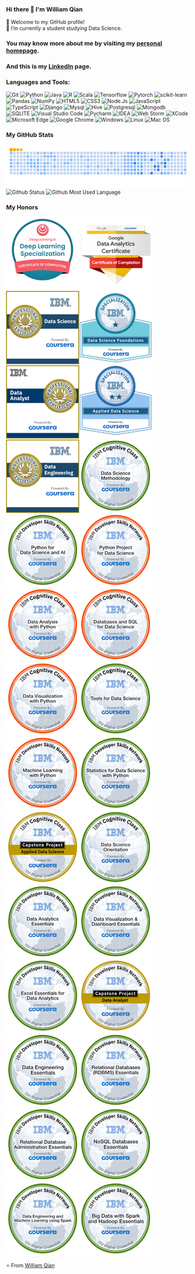 ### Hi there 👋 I'm William Qian
🎉 Welcome to my GitHub profile!  
🔭 I’m currently a student studying Data Science. 

### You may know more about me by visiting my [personal homepage](https://william-zehao-qian.me).
### And this is my [LinkedIn](https://www.linkedin.com/in/william-qian-3a97b5245/) page.

### Languages and Tools:
![Git](https://img.shields.io/badge/GIT-E44C30?style=for-the-badge&logo=git&logoColor=white)
![Python](https://img.shields.io/badge/Python-3776AB?style=for-the-badge&logo=python&logoColor=white)
![Java](https://img.shields.io/badge/Java-ED8B00?style=for-the-badge&logo=java&logoColor=white)
![R](https://img.shields.io/badge/R-276DC3?style=for-the-badge&logo=r&logoColor=white)
![Scala](https://img.shields.io/badge/Scala-DC322F?style=for-the-badge&logo=scala&logoColor=white)
![Tensorflow](https://img.shields.io/badge/TensorFlow-FF6F00?style=for-the-badge&logo=tensorflow&logoColor=white)
![Pytorch](https://img.shields.io/badge/PyTorch-%23EE4C2C.svg?style=for-the-badge&logo=PyTorch&logoColor=white)
![scikit-learn](https://img.shields.io/badge/scikit--learn-%23F7931E.svg?style=for-the-badge&logo=scikit-learn&logoColor=white)
![Pandas](https://img.shields.io/badge/pandas-%23150458.svg?style=for-the-badge&logo=pandas&logoColor=white)
![NumPy](https://img.shields.io/badge/numpy-%23013243.svg?style=for-the-badge&logo=numpy&logoColor=white)
![HTML5](https://img.shields.io/badge/HTML5-E34F26?style=for-the-badge&logo=html5&logoColor=white)
![CSS3](https://img.shields.io/badge/CSS3-1572B6?style=for-the-badge&logo=css3&logoColor=white)
![Node.Js](https://img.shields.io/badge/Node.js-43853D?style=for-the-badge&logo=node.js&logoColor=white)
![JavaScript](https://img.shields.io/badge/JavaScript-323330?style=for-the-badge&logo=javascript&logoColor=F7DF1E)
![TypeScript](https://img.shields.io/badge/TypeScript-007ACC?style=for-the-badge&logo=typescript&logoColor=white)
![Django](https://img.shields.io/badge/Django-092E20?style=for-the-badge&logo=django&logoColor=white)
![Mysql](https://img.shields.io/badge/MySQL-00000F?style=for-the-badge&logo=mysql&logoColor=white)
![Hive](https://img.shields.io/badge/hive-%2307405e.svg?style=for-the-badge&logo=hive&logoColor=white)
![Postgresql](https://img.shields.io/badge/PostgreSQL-316192?style=for-the-badge&logo=postgresql&logoColor=white)
![Mongodb](https://img.shields.io/badge/MongoDB-4EA94B?style=for-the-badge&logo=mongodb&logoColor=white)
![SQLITE](https://img.shields.io/badge/SQLite-07405E?style=for-the-badge&logo=sqlite&logoColor=white)
![Visual Studio Code](https://img.shields.io/badge/Visual_Studio_Code-0078D4?style=for-the-badge&logo=visual%20studio%20code&logoColor=white)
![Pycharm](https://img.shields.io/badge/PyCharm-000000.svg?&style=for-the-badge&logo=PyCharm&logoColor=white)
![IDEA](https://img.shields.io/badge/IntelliJ_IDEA-000000.svg?style=for-the-badge&logo=intellij-idea&logoColor=white)
![Web Storm](https://img.shields.io/badge/WebStorm-000000?style=for-the-badge&logo=WebStorm&logoColor=white)
![XCode](https://img.shields.io/badge/Xcode-007ACC?style=for-the-badge&logo=Xcode&logoColor=white)
![Microsoft Edge](https://img.shields.io/badge/Microsoft_Edge-0078D7?style=for-the-badge&logo=Microsoft-edge&logoColor=white)
![Google Chrome](https://img.shields.io/badge/Google_chrome-4285F4?style=for-the-badge&logo=Google-chrome&logoColor=white)
![Windows](https://img.shields.io/badge/Windows-0078D6?style=for-the-badge&logo=windows&logoColor=white)
![Linux](https://img.shields.io/badge/Linux-FCC624?style=for-the-badge&logo=linux&logoColor=black)
![Mac OS](https://img.shields.io/badge/mac%20os-000000?style=for-the-badge&logo=apple&logoColor=white)

<!-- ### My GitHub Contributions

![](./snakes/github-contribution-grid-snake.svg)
![](./profile-3d-contrib/profile-gitblock.svg) -->

### My GitHub Stats
<picture>
  <source media="(prefers-color-scheme: dark)" srcset="./snakes/github-snake.svg">
  <source media="(prefers-color-scheme: light)" srcset="./snakes/ocean.gif">
  <img alt="Github Snake" src="./snakes/ocean.gif">
</picture>

<picture>
  <source media="(prefers-color-scheme: dark)" srcset="https://github-readme-stats.vercel.app/api?username=dukechain2333&show_icons=true&theme=radical&count_private=true">
  <source media="(prefers-color-scheme: light)" srcset="https://github-readme-stats.vercel.app/api?username=dukechain2333&show_icons=true&count_private=true">
  <img alt="Github Status" src="https://github-readme-stats.vercel.app/api?username=dukechain2333&show_icons=true&count_private=true">
</picture>

<picture>
  <source media="(prefers-color-scheme: dark)" srcset="https://github-readme-stats.vercel.app/api/top-langs/?username=dukechain2333&theme=radical&show_icons=true&layout=compact&hide=jupyter_notebook&card_width=250&count_private=true">
  <source media="(prefers-color-scheme: light)" srcset="https://github-readme-stats.vercel.app/api/top-langs/?username=dukechain2333&show_icons=true&layout=compact&hide=jupyter_notebook&card_width=250&count_private=true">
  <img alt="Github Most Used Language" src="https://github-readme-stats.vercel.app/api/top-langs/?username=dukechain2333&show_icons=true&layout=compact&hide=jupyter_notebook&card_width=250&count_private=true">
</picture>


### My Honors
<img src="./badges/deep-learning-specialization.png" width="200px"><img src="./badges/google-data-analytics-professional-certificate.1.png" width="200px"><img src="./badges/data-science-professional-certificate-v2.png" width="200px"><img src="./badges/data-science-foundations-specialization.png" width="200px"><img src="./badges/data-analyst-professional-certificate.png" width="200px"><img src="./badges/applied-data-science-specialization.1.png" width="200px"><img src="./badges/data-engineering-professional-certificate.png" width="200px"><img src="./badges/data-science-methodology.png" width="200px"><img src="./badges/python-for-data-science-and-ai.png" width="200px"><img src="./badges/python-project-for-data-science.png" width="200px"><img src="./badges/data-analysis-with-python.png" width="200px"><img src="./badges/databases-and-sql-for-data-science.png" width="200px"><img src="./badges/data-visualization-with-python.png" width="200px"><img src="./badges/tools-for-data-science.png" width="200px"><img src="./badges/machine-learning-with-python.png" width="200px"><img src="./badges/statistics-for-data-science-with-python.png" width="200px"><img src="./badges/applied-data-science-capstone.png" width="200px"><img src="./badges/data-science-orientation.png" width="200px"><img src="./badges/data-analytics-essentials.png" width="200px"><img src="./badges/data-visualization-dashboard-essentials.png" width="200px"><img src="./badges/excel-essentials-for-data-analytics.png" width="200px"><img src="./badges/data-analyst-capstone-project.png" width="200px"><img src="./badges/data-engineering-essentials.png" width="200px"><img src="./badges/relational-databases-rdbms-essentials.png" width="200px"><img src="./badges/relational-database-administration-essentials.png" width="200px"><img src="./badges/nosql-databases-essentials.png" width="200px"><img src="./badges/data-engineering-and-machine-learning-using-spark.png" width="200px"><img src="./badges/big-data-with-spark-and-hadoop-essentials.png" width="200px">

⭐️ From [William Qian](https://github.com/dukechain2333)
